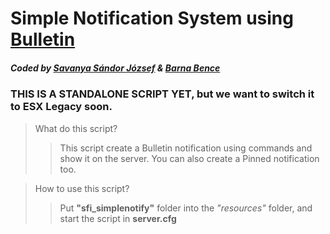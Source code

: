 # Simple Notification System using [Bulletin](https://github.com/Mobius1/bulletin)
##### Coded by [Savanya Sándor József](https://github.com/sasanyi) & [Barna Bence](https://github.com/atombenceofficial)
### THIS IS A STANDALONE SCRIPT YET, but we want to switch it to ESX Legacy soon.


> What do this script?
>
>> This script create a Bulletin notification using commands and show it on the server. You can also create a Pinned notification too.

> How to use this script?
>
>> Put **"sfi_simplenotify"** folder into the *"resources"* folder, and start the script in **server.cfg**
